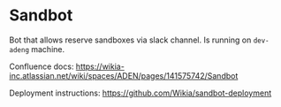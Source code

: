 # Sandbot

Bot that allows reserve sandboxes via slack channel.
Is running on `dev-adeng` machine.

Confluence docs: https://wikia-inc.atlassian.net/wiki/spaces/ADEN/pages/141575742/Sandbot

Deployment instructions: https://github.com/Wikia/sandbot-deployment 
